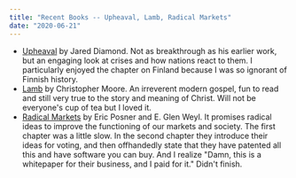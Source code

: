 ```yaml
---
title: "Recent Books -- Upheaval, Lamb, Radical Markets"
date: "2020-06-21"
---
```


- [Upheaval](https://www.amazon.com/Upheaval/dp/0141977787) by Jared Diamond. Not as breakthrough as his earlier work, but an engaging look at crises and how nations react to them. I particularly enjoyed the chapter on Finland because I was so ignorant of Finnish history.
- [Lamb](https://www.amazon.com/Lamb-Gospel-According-Christs-Childhood/dp/0380813815) by Christopher Moore. An irreverent modern gospel, fun to read and still very true to the story and meaning of Christ. Will not be everyone's cup of tea but I loved it.
- [Radical Markets](https://www.amazon.com/Eric-Posner-ebook/dp/B07TP5HLWQ) by Eric Posner and E. Glen Weyl. It promises radical ideas to improve the functioning of our markets and society. The first chapter was a little slow. In the second chapter they introduce their ideas for voting, and then offhandedly state that they have patented all this and have software you can buy. And I realize "Damn, this is a whitepaper for their business, and I paid for it." Didn't finish.
